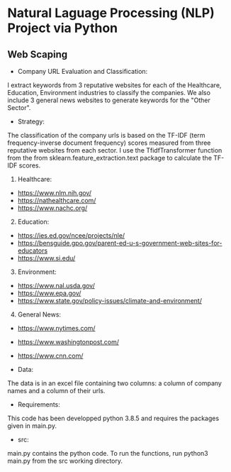 
# Natural Laguage Processing (NLP) Project via Python
## Web Scaping 

- Company URL Evaluation and Classification:

I extract keywords from 3 reputative websites for each of the Healthcare, Education, Environment industries to classify the companies. We also include 3 general news websites to generate keywords for the "Other Sector". 

- Strategy: 

The classification of the company urls is based on the TF-IDF (term frequency-inverse document frequency) scores measured from three reputative websites from each sector. I use the TfidfTransformer function from the from sklearn.feature_extraction.text package to calculate the TF-IDF scores. 

1) Healthcare:
- https://www.nlm.nih.gov/
- https://nathealthcare.com/
- https://www.nachc.org/
2) Education: 
- https://ies.ed.gov/ncee/projects/nle/
- https://bensguide.gpo.gov/parent-ed-u-s-government-web-sites-for-educators
- https://www.si.edu/
3) Environment: 
- https://www.nal.usda.gov/
- https://www.epa.gov/
- https://www.state.gov/policy-issues/climate-and-environment/
4) General News:
- https://www.nytimes.com/ 
- https://www.washingtonpost.com/ 
- https://www.cnn.com/

- Data: 

The data is in an excel file containing two columns: a column of company names and a column of their urls. 

- Requirements:

This code has been developped python 3.8.5 and requires the packages given in main.py.

- src:

main.py contains the python code. To run the functions, run python3 main.py from the src working directory.


